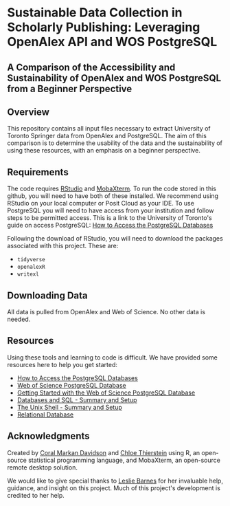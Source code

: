 # Sustainable Data Collection in Scholarly Publishing: Leveraging OpenAlex API and WOS PostgreSQL 

## A Comparison of the Accessibility and Sustainability of OpenAlex and WOS PostgreSQL from a Beginner Perspective

## Overview
This repository contains all input files necessary to extract University of Toronto Springer data from OpenAlex and PostgreSQL. The aim of this comparison is to determine the usability of the data and the sustainability of using these resources, with an emphasis on a beginner perspective.

## Requirements
The code requires [RStudio](https://posit.co/download/rstudio-desktop/) and [MobaXterm](https://mobaxterm.mobatek.net/). To run the code stored in this github, you will need to have both of these installed. We recommend using RStudio on your local computer or Posit Cloud as your IDE. To use PostgreSQL you will need to have access from your institution and follow steps to be permitted access. This is a link to the University of Toronto's guide on access PostgreSQL: [How to Access the PostgreSQL Databases](https://mdl.library.utoronto.ca/technology/tutorials/how-access-postgresql-databases)

Following the download of RStudio, you will need to download the packages associated with this project. These are:
-   `tidyverse`
-   `openalexR`
-   `writexl`

## Downloading Data
All data is pulled from OpenAlex and Web of Science. No other data is needed.

## Resources
Using these tools and learning to code is difficult. We have provided some resources here to help you get started:
 - [How to Access the PostgreSQL Databases](https://mdl.library.utoronto.ca/technology/tutorials/how-access-postgresql-databases)
 - [Web of Science PostgreSQL Database](https://mdl.library.utoronto.ca/technology/text-data-mining-software/web-science-postgresql-database)
 - [Getting Started with the Web of Science PostgreSQL Database](https://mdl.library.utoronto.ca/technology/tutorials/getting-started-web-science-postgresql-database#highperf)
 - [Databases and SQL - Summary and Setup](https://swcarpentry.github.io/sql-novice-survey/)
 - [The Unix Shell - Summary and Setup](https://swcarpentry.github.io/shell-novice/)
 - [Relational Database](https://www.freecodecamp.org/learn/relational-database/)

## Acknowledgments
Created by [Coral Markan Davidson](https://github.com/camardavids) and [Chloe Thierstein](https://github.com/cthierst) using R, an open-source statistical programming language, and MobaXterm, an open-source remote desktop solution.

We would like to give special thanks to [Leslie Barnes](https://onesearch.library.utoronto.ca/library-staff/leslie-barnes) for her invaluable help, guidance, and insight on this project. Much of this project's development is credited to her help. 
